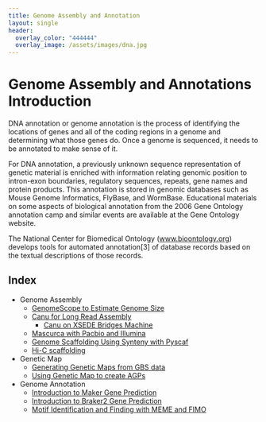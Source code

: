 ```yaml
---
title: Genome Assembly and Annotation
layout: single
header:
  overlay_color: "444444"
  overlay_image: /assets/images/dna.jpg
---
```


# Genome Assembly and Annotations Introduction

DNA annotation or genome annotation is the process of identifying the locations of genes and all of the coding regions in a genome and determining what those genes do. Once a genome is sequenced, it needs to be annotated to make sense of it.

For DNA annotation, a previously unknown sequence representation of genetic material is enriched with information relating genomic position to intron-exon boundaries, regulatory sequences, repeats, gene names and protein products. This annotation is stored in genomic databases such as Mouse Genome Informatics, FlyBase, and WormBase. Educational materials on some aspects of biological annotation from the 2006 Gene Ontology annotation camp and similar events are available at the Gene Ontology website.

The National Center for Biomedical Ontology (www.bioontology.org) develops tools for automated annotation[3] of database records based on the textual descriptions of those records.

## Index

* Genome Assembly
  * [GenomeScope to Estimate Genome Size](../GenomeAssembly/genomescope.md)
  * [Canu for Long Read Assembly](../GenomeAssembly/LongRead/Canu.md)
    * [Canu on XSEDE Bridges Machine](../GenomeAssembly/LongRead/Canu_bridges.md)
  * [Mascurca with Pacbio and Illumina](../GenomeAssembly/Hybrid/MaSuRCA.md)
  * [Genome Scaffolding Using Synteny with Pyscaf](../GenomeAssembly/Pyscaf_Synteny_Scaffolding.md)
  * [Hi-C scaffolding](../GenomeAssembly/Hybrid/Scaffolding_with_HiC_Juicer.md)
* Genetic Map
  * [Generating Genetic Maps from GBS data](../dataAnalysis/GenomeAssembly/GeneticMaps/creating-genetic-maps.md)
  * [Using Genetic Map to create AGPs](../dataAnalysis/GenomeAssembly/GeneticMaps/scaffolding-using-genetic-maps.md)
* Genome Annotation
  * [Introduction to Maker Gene Prediction](Intro_To_Maker.md)
  * [Introduction to Braker2 Gene Prediction](Intro_to_Braker2.md)
  * [Motif Identification and Finding with MEME and FIMO](MEME_Motif_Finding_In_Genomes.md)  
